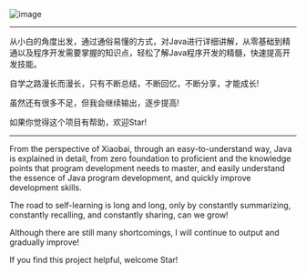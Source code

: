 ![image](https://user-images.githubusercontent.com/123616755/217752938-b25b99d4-4316-4de0-922b-3e625d05c538.png)

***
从小白的角度出发，通过通俗易懂的方式，对Java进行详细讲解，从零基础到精通以及程序开发需要掌握的知识点，轻松了解Java程序开发的精髓，快速提高开发技能。

自学之路漫长而漫长，只有不断总结，不断回忆，不断分享，才能成长!

虽然还有很多不足，但我会继续输出，逐步提高!

如果你觉得这个项目有帮助，欢迎Star!

***
From the perspective of Xiaobai, through an easy-to-understand way, Java is explained in detail, from zero foundation to proficient and the knowledge points that program development needs to master, and easily understand the essence of Java program development, and quickly improve development skills.

The road to self-learning is long and long, only by constantly summarizing, constantly recalling, and constantly sharing, can we grow!

Although there are still many shortcomings, I will continue to output and gradually improve!

If you find this project helpful, welcome Star!

